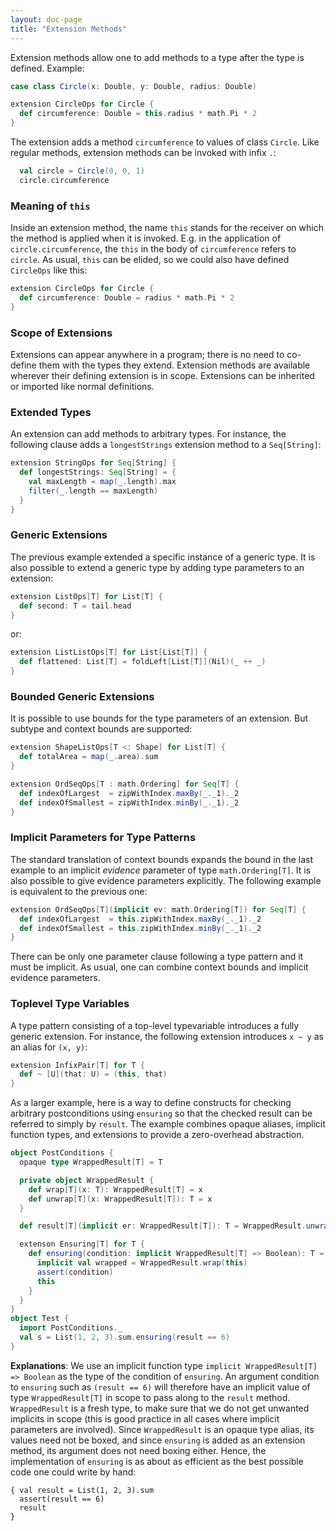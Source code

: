 ```yaml
---
layout: doc-page
title: "Extension Methods"
---
```


Extension methods allow one to add methods to a type after the type is defined. Example:

```scala
case class Circle(x: Double, y: Double, radius: Double)

extension CircleOps for Circle {
  def circumference: Double = this.radius * math.Pi * 2
}
```

The extension adds a method `circumference` to values of class `Circle`. Like regular methods, extension methods can be invoked with infix `.`:

```scala
  val circle = Circle(0, 0, 1)
  circle.circumference
```

### Meaning of `this`

Inside an extension method, the name `this` stands for the receiver on which the
method is applied when it is invoked. E.g. in the application of `circle.circumference`,
the `this` in the body of `circumference` refers to `circle`. As usual, `this` can be elided, so we could also have defined `CircleOps` like this:

```scala
extension CircleOps for Circle {
  def circumference: Double = radius * math.Pi * 2
}
```

### Scope of Extensions

Extensions can appear anywhere in a program; there is no need to co-define them with the types they extend. Extension methods are available wherever their defining extension is in scope.  Extensions can be inherited or imported like normal definitions.

### Extended Types

An extension can add methods to arbitrary types. For instance, the following
clause adds a `longestStrings` extension method to a `Seq[String]`:

```scala
extension StringOps for Seq[String] {
  def longestStrings: Seq[String] = {
    val maxLength = map(_.length).max
    filter(_.length == maxLength)
  }
}
```

### Generic Extensions

The previous example extended a specific instance of a generic type. It is also possible
to extend a generic type by adding type parameters to an extension:

```scala
extension ListOps[T] for List[T] {
  def second: T = tail.head
}
```

or:


```scala
extension ListListOps[T] for List[List[T]] {
  def flattened: List[T] = foldLeft[List[T]](Nil)(_ ++ _)
}
```

### Bounded Generic Extensions

It is possible to use bounds for the type parameters of an extension. But subtype and context bounds are supported:

```scala
extension ShapeListOps[T <: Shape] for List[T] {
  def totalArea = map(_.area).sum
}

extension OrdSeqOps[T : math.Ordering] for Seq[T] {
  def indexOfLargest  = zipWithIndex.maxBy(_._1)._2
  def indexOfSmallest = zipWithIndex.minBy(_._1)._2
}
```

### Implicit Parameters for Type Patterns

The standard translation of context bounds expands the bound in the last example to an implicit _evidence_ parameter of type `math.Ordering[T]`. It is also possible to give evidence parameters explicitly. The following example is equivalent to the previous one:

```scala
extension OrdSeqOps[T](implicit ev: math.Ordering[T]) for Seq[T] {
  def indexOfLargest  = this.zipWithIndex.maxBy(_._1)._2
  def indexOfSmallest = this.zipWithIndex.minBy(_._1)._2
}
```

There can be only one parameter clause following a type pattern and it must be implicit. As usual, one can combine context bounds and implicit evidence parameters.

### Toplevel Type Variables

A type pattern consisting of a top-level typevariable introduces a fully generic extension. For instance, the following extension introduces `x ~ y` as an alias
for `(x, y)`:

```scala
extension InfixPair[T] for T {
  def ~ [U](that: U) = (this, that)
}
```

As a larger example, here is a way to define constructs for checking arbitrary postconditions using `ensuring` so that the checked result can be referred to simply by `result`. The example combines opaque aliases, implicit function types, and extensions to provide a zero-overhead abstraction.

```scala
object PostConditions {
  opaque type WrappedResult[T] = T

  private object WrappedResult {
    def wrap[T](x: T): WrappedResult[T] = x
    def unwrap[T](x: WrappedResult[T]): T = x
  }

  def result[T](implicit er: WrappedResult[T]): T = WrappedResult.unwrap(er)

  extenson Ensuring[T] for T {
    def ensuring(condition: implicit WrappedResult[T] => Boolean): T = {
      implicit val wrapped = WrappedResult.wrap(this)
      assert(condition)
      this
    }
  }
}
object Test {
  import PostConditions._
  val s = List(1, 2, 3).sum.ensuring(result == 6)
}
```
**Explanations**: We use an implicit function type `implicit WrappedResult[T] => Boolean`
as the type of the condition of `ensuring`. An argument condition to `ensuring` such as
`(result == 6)` will therefore have an implicit value of type `WrappedResult[T]` in scope
to pass along to the `result` method. `WrappedResult` is a fresh type, to make sure that we do not get unwanted implicits in scope (this is good practice in all cases where implicit parameters are involved). Since `WrappedResult` is an opaque type alias, its values need not be boxed, and since `ensuring` is added as an extension method, its argument does not need boxing either. Hence, the implementation of `ensuring` is as about as efficient as the best possible code one could write by hand:

    { val result = List(1, 2, 3).sum
      assert(result == 6)
      result
    }
